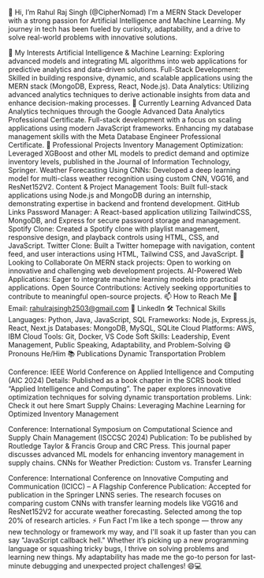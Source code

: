 👋 Hi, I’m Rahul Raj Singh (@CipherNomad)
I'm a MERN Stack Developer with a strong passion for Artificial Intelligence and Machine Learning. My journey in tech has been fueled by curiosity, adaptability, and a drive to solve real-world problems with innovative solutions.

👀 My Interests
Artificial Intelligence & Machine Learning: Exploring advanced models and integrating ML algorithms into web applications for predictive analytics and data-driven solutions.
Full-Stack Development: Skilled in building responsive, dynamic, and scalable applications using the MERN stack (MongoDB, Express, React, Node.js).
Data Analytics: Utilizing advanced analytics techniques to derive actionable insights from data and enhance decision-making processes.
🌱 Currently Learning
Advanced Data Analytics techniques through the Google Advanced Data Analytics Professional Certificate.
Full-stack development with a focus on scaling applications using modern JavaScript frameworks.
Enhancing my database management skills with the Meta Database Engineer Professional Certificate.
💼 Professional Projects
Inventory Management Optimization: Leveraged XGBoost and other ML models to predict demand and optimize inventory levels, published in the Journal of Information Technology, Springer.
Weather Forecasting Using CNNs: Developed a deep learning model for multi-class weather recognition using custom CNN, VGG16, and ResNet152V2.
Content & Project Management Tools: Built full-stack applications using Node.js and MongoDB during an internship, demonstrating expertise in backend and frontend development. GitHub Links
Password Manager: A React-based application utilizing TailwindCSS, MongoDB, and Express for secure password storage and management.
Spotify Clone: Created a Spotify clone with playlist management, responsive design, and playback controls using HTML, CSS, and JavaScript.
Twitter Clone: Built a Twitter homepage with navigation, content feed, and user interactions using HTML, Tailwind CSS, and JavaScript.
💞️ Looking to Collaborate On
MERN stack projects: Open to working on innovative and challenging web development projects.
AI-Powered Web Applications: Eager to integrate machine learning models into practical applications.
Open Source Contributions: Actively seeking opportunities to contribute to meaningful open-source projects.
📫 How to Reach Me
📧 Email: rahulrajsingh2503@gmail.com
💼 LinkedIn
🛠️ Technical Skills
Languages: Python, Java, JavaScript, SQL
Frameworks: Node.js, Express.js, React, Next.js
Databases: MongoDB, MySQL, SQLite
Cloud Platforms: AWS, IBM Cloud
Tools: Git, Docker, VS Code
Soft Skills: Leadership, Event Management, Public Speaking, Adaptability, and Problem-Solving
😄 Pronouns
He/Him
📚 Publications
Dynamic Transportation Problem

Conference: IEEE World Conference on Applied Intelligence and Computing (AIC 2024)
Details: Published as a book chapter in the SCRS book titled “Applied Intelligence and Computing”. The paper explores innovative optimization techniques for solving dynamic transportation problems.
Link: Check it out here
Smart Supply Chains: Leveraging Machine Learning for Optimized Inventory Management

Conference: International Symposium on Computational Science and Supply Chain Management (ISCCSC 2024)
Publication: To be published by Routledge Taylor & Francis Group and CRC Press. This journal paper discusses advanced ML models for enhancing inventory management in supply chains.
CNNs for Weather Prediction: Custom vs. Transfer Learning

Conference: International Conference on Innovative Computing and Communication (ICICC) – A Flagship Conference
Publication: Accepted for publication in the Springer LNNS series. The research focuses on comparing custom CNNs with transfer learning models like VGG16 and ResNet152V2 for accurate weather forecasting. Selected among the top 20% of research articles.
⚡ Fun Fact
I'm like a tech sponge — throw any new technology or framework my way, and I'll soak it up faster than you can say "JavaScript callback hell." Whether it’s picking up a new programming language or squashing tricky bugs, I thrive on solving problems and learning new things. My adaptability has made me the go-to person for last-minute debugging and unexpected project challenges! 😄💻
<!--- CipherNomad/CipherNomad is a ✨ special ✨ repository because its `README.md` (this file) appears on your GitHub profile. You can click the Preview link to take a look at your changes. --->
